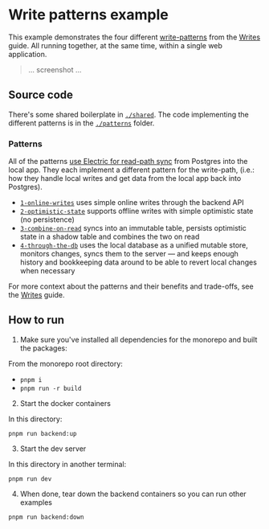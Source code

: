 # Write patterns example

This example demonstrates the four different [write-patterns](https://electric-sql.com/docs/guides/writes#patterns) from the [Writes](https://electric-sql.com/docs/guides/writes#patterns) guide. All running together, at the same time, within a single web application.

> ... screenshot ...

<!--
You can see the example deployed and running online at:
https://write-patterns.examples.electric-sql.com
-->

## Source code

There's some shared boilerplate in [`./shared`](./shared). The code implementing the different patterns is in the [`./patterns`](./patterns) folder.

### Patterns

All of the patterns [use Electric for read-path sync](https://electric-sql.com/product/sync) from Postgres into the local app. They each implement a different pattern for the write-path, (i.e.: how they handle local writes and get data from the local app back into Postgres).

- [`1-online-writes`](./patterns/1-online-writes) uses simple online writes through the backend API
- [`2-optimistic-state`](./patterns/2-optimistic-state) supports offline writes with simple optimistic state (no persistence)
- [`3-combine-on-read`](./patterns/3-combine-on-read) syncs into an immutable table, persists optimistic state in a shadow table and combines the two on read
- [`4-through-the-db`](./patterns/4-through-the-db) uses the local database as a unified mutable store, monitors changes, syncs them to the server &mdash; and keeps enough history and bookkeeping data around to be able to revert local changes when necessary

For more context about the patterns and their benefits and trade-offs, see the [Writes](https://electric-sql.com/docs/guides/writes#patterns) guide.

## How to run

1. Make sure you've installed all dependencies for the monorepo and built the packages:

From the monorepo root directory:

- `pnpm i`
- `pnpm run -r build`

2. Start the docker containers

In this directory:

`pnpm run backend:up`

3. Start the dev server

In this directory in another terminal:

`pnpm run dev`

4. When done, tear down the backend containers so you can run other examples

`pnpm run backend:down`
